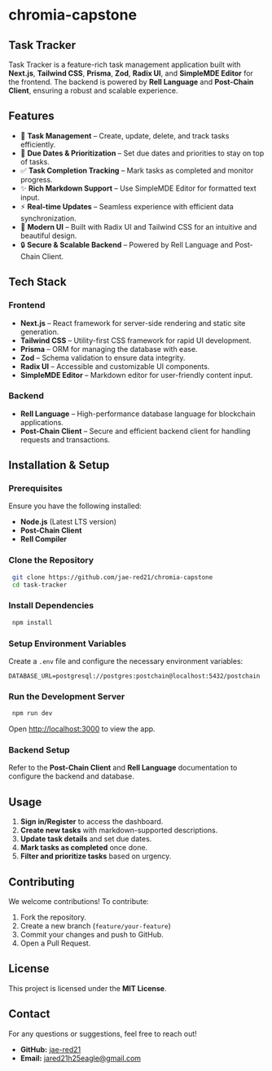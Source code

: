 
# chromia-capstone
## Task Tracker

Task Tracker is a feature-rich task management application built with **Next.js**, **Tailwind CSS**, **Prisma**, **Zod**, **Radix UI**, and **SimpleMDE Editor** for the frontend. The backend is powered by **Rell Language** and **Post-Chain Client**, ensuring a robust and scalable experience.

## Features

- 📝 **Task Management** – Create, update, delete, and track tasks efficiently.
- 📆 **Due Dates & Prioritization** – Set due dates and priorities to stay on top of tasks.
- ✅ **Task Completion Tracking** – Mark tasks as completed and monitor progress.
- ✨ **Rich Markdown Support** – Use SimpleMDE Editor for formatted text input.
- ⚡ **Real-time Updates** – Seamless experience with efficient data synchronization.
- 🎨 **Modern UI** – Built with Radix UI and Tailwind CSS for an intuitive and beautiful design.
- 🔒 **Secure & Scalable Backend** – Powered by Rell Language and Post-Chain Client.

## Tech Stack

### Frontend
- **Next.js** – React framework for server-side rendering and static site generation.
- **Tailwind CSS** – Utility-first CSS framework for rapid UI development.
- **Prisma** – ORM for managing the database with ease.
- **Zod** – Schema validation to ensure data integrity.
- **Radix UI** – Accessible and customizable UI components.
- **SimpleMDE Editor** – Markdown editor for user-friendly content input.

### Backend
- **Rell Language** – High-performance database language for blockchain applications.
- **Post-Chain Client** – Secure and efficient backend client for handling requests and transactions.

## Installation & Setup

### Prerequisites
Ensure you have the following installed:
- **Node.js** (Latest LTS version)
- **Post-Chain Client**
- **Rell Compiler**

### Clone the Repository
```sh
 git clone https://github.com/jae-red21/chromia-capstone
 cd task-tracker
```

### Install Dependencies
```sh
 npm install
```

### Setup Environment Variables
Create a `.env` file and configure the necessary environment variables:
```env
DATABASE_URL=postgresql://postgres:postchain@localhost:5432/postchain
```

### Run the Development Server
```sh
 npm run dev
```
Open [http://localhost:3000](http://localhost:3000) to view the app.

### Backend Setup
Refer to the **Post-Chain Client** and **Rell Language** documentation to configure the backend and database.

## Usage
1. **Sign in/Register** to access the dashboard.
2. **Create new tasks** with markdown-supported descriptions.
3. **Update task details** and set due dates.
4. **Mark tasks as completed** once done.
5. **Filter and prioritize tasks** based on urgency.

## Contributing
We welcome contributions! To contribute:
1. Fork the repository.
2. Create a new branch (`feature/your-feature`)
3. Commit your changes and push to GitHub.
4. Open a Pull Request.

## License
This project is licensed under the **MIT License**.

## Contact
For any questions or suggestions, feel free to reach out!
- **GitHub:** [jae-red21](https://github.com/jae-red21)
- **Email:** jared21h25eagle@gmail.com

